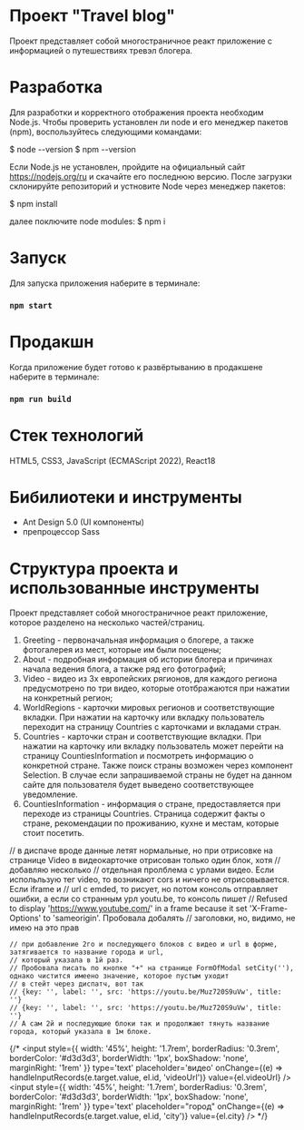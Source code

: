 # Проект "Travel blog"

Проект представляет собой многостраничное реакт приложение с информацией о путешествиях тревэл блогера.

# Разработка

Для разработки и корректного отображения проекта необходим Node.js.
Чтобы проверить установлен ли node и его менеджер пакетов (npm), воспользуйтесь следующими командами:

$ node --version
$ npm --version

Если Node.js не установлен, пройдите на официальный сайт https://nodejs.org/ru и скачайте его последнюю версию.
После загрузки склонируйте репозиторий и устновите Node через менеджер пакетов:

$ npm install

далее поключите node modules:
$ npm i

# Запуск

Для запуска приложения наберите в терминале:

### `npm start`

# Продакшн

Когда приложение будет готово к развёртыванию в продакшене наберите в терминале:

### `npm run build`

# Стек технологий

HTML5, CSS3, JavaScript (ECMAScript 2022), React18

# Бибилиотеки и инструменты

-   Ant Design 5.0 (UI компоненты)
-   препроцессор Sass

# Структура проекта и использованные инструменты

Проект представляет собой многостраничное реакт приложение, которое разделено на несколько частей/страниц.

1. Greeting - первоначальная информация о блогере, а также фотогалерея из мест, которые им были посещены;
2. About - подробная информация об истории блогера и причинах начала ведения блога, а также ряд его фотографий;
3. Video - видео из 3х европейских рягионов, для каждого региона предусмотрено по три видео, которые ототбражаются при нажатии на конкретный регион;
4. WorldRegions - карточки мировых регионов и соответствующие вкладки. При нажатии на карточку или вкладку пользователь переходит на страницу Countries с карточками и вкладами стран.
5. Countries - карточки стран и соответствующие вкладки. При нажатии на карточку или вкладку пользователь может перейти на страницу CountiesInformation и посмотреть информацию о конкретной стране. Также поиск страны возможен через компонент Selection. В случае если запрашиваемой страны не будет на данном сайте для пользователя будет выведено соответствующее уведомление.
6. CountiesInformation - информация о стране, предоставляется при переходе из страницы Countries. Страница содержит факты о стране, рекомендации по проживанию, кухне и местам, которые стоит посетить.




// в диспаче вроде данные летят нормальные, но при отрисовке на странице Video в видеокарточке отрисован только один блок, хотя
// добавляю несколько
// отдельная пролблема с урлами видео. Если испольльзую тег video, то возникают cors и ничего не отрисовывается. Если iframe и
// url с emded, то рисует, но потом консоль отправляет ошибки, а если со странным урл youtu.be, то консоль пишет
// Refused to display 'https://www.youtube.com/' in a frame because it set 'X-Frame-Options' to 'sameorigin'. Пробовала добалять
// заголовки, но, видимо, не имею на это прав

    // при добавление 2го и последующего блоков с видео и url в форме, затягивается то название города и url,
    // который указала в 1й раз.
    // Пробовала писать по кнопке "+" на странице FormOfModal setCity(''), однако чистится имеено значение, которое пустым уходит
    // в стейт через диспатч, вот так
    // {key: '', label: '', src: 'https://youtu.be/Muz720S9uVw', title: ''}
    // {key: '', label: '', src: 'https://youtu.be/Muz720S9uVw', title: ''}
    // А сам 2й и последующие блоки так и продолжают тянуть название города, который указала в 1м блоке.


 {/* <input 
                            style={{
                                width: '45%',
                                height: '1.7rem',
                                borderRadius: '0.3rem',
                                borderColor: '#d3d3d3',
                                borderWidth: '1px',
                                boxShadow: 'none',
                                marginRight: '1rem'
                            }}
                            type='text'
                            placeholder='видео'
                            onChange={(e) => handleInputRecords(e.target.value, el.id, 'videoUrl')}
                            value={el.videoUrl}
                        /> 
                        <input 
                            style={{
                                width: '45%',
                                height: '1.7rem',
                                borderRadius: '0.3rem',
                                borderColor: '#d3d3d3',
                                borderWidth: '1px',
                                boxShadow: 'none',
                                marginRight: '1rem'
                            }}
                            type='text'
                            placeholder="город" 
                            onChange={(e) => handleInputRecords(e.target.value, el.id, 'city')}
                            value={el.city}
                        />  */}
                    